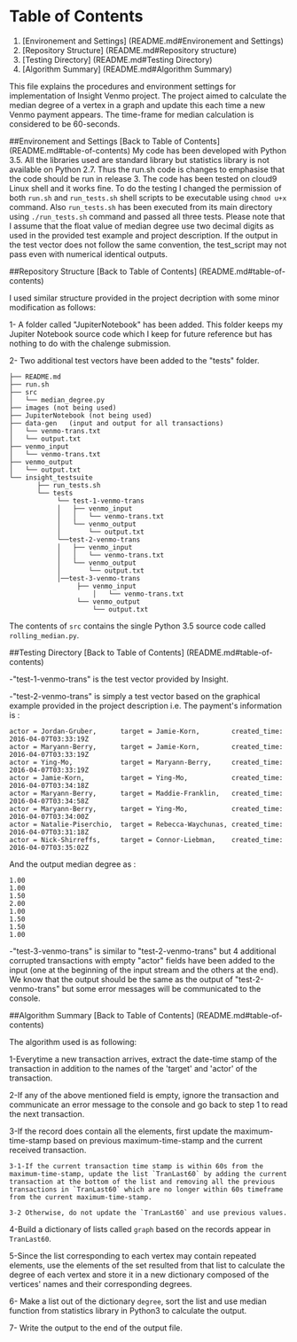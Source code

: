 # Table of Contents

1. [Environement and Settings] (README.md#Environement and Settings)
2. [Repository Structure] (README.md#Repository structure)
3. [Testing Directory] (README.md#Testing Directory)
4. [Algorithm Summary] (README.md#Algorithm Summary)

This file explains the procedures and environment settings for implementation of Insight Venmo project. The project aimed to calculate the median degree of a vertex in a graph and update this each time a new Venmo payment appears. The time-frame for median calculation is considered to be 60-seconds.


##Environement and Settings
[Back to Table of Contents] (README.md#table-of-contents)
My code has been developed with Python 3.5. All the libraries used are standard library but statistics library is not available on Python 2.7. Thus the run.sh code is changes to emphasise that the code should be run in release 3. The code has been tested on cloud9 Linux shell and it works fine. To do the testing I changed the permission of both `run.sh` and `run_tests.sh` shell scripts to be executable using `chmod u+x` command. Also `run_tests.sh` has been executed from its main directory using `./run_tests.sh` command and passed all three tests. Please note that I assume that the float value of median degree use two decimal digits as used in the provided test example and project description. If the output in the test vector does not follow the same convention, the test_script may not pass even with numerical identical outputs.

##Repository Structure
[Back to Table of Contents] (README.md#table-of-contents)

I used similar structure provided in the project decription with some minor modification as follows:

1- A folder called "JupiterNotebook" has been added. This folder keeps my Jupiter Notebook source code which I keep for future reference but has nothing to do with the chalenge submission.

2- Two additional test vectors have been added to the "tests" folder.  


	├── README.md 
	├── run.sh
	├── src
	│  	└── median_degree.py
	├── images (not being used)
	├── JupiterNotebook (not being used)
	├── data-gen   (input and output for all transactions)
	│  	└── venmo-trans.txt
	│  	└── output.txt
	├── venmo_input
	│   └── venmo-trans.txt
	├── venmo_output
	│   └── output.txt
	└── insight_testsuite
	 	   ├── run_tests.sh
		   └── tests
	        	└── test-1-venmo-trans
        		│   ├── venmo_input
        		│   │   └── venmo-trans.txt
        		│   └── venmo_output
        		│       └── output.txt
        		└──test-2-venmo-trans
        		│   ├── venmo_input
        		│   │   └── venmo-trans.txt
        		│   └── venmo_output
        		│       └── output.txt
        		│──test-3-venmo-trans
        		     ├── venmo_input
        	             │   └── venmo-trans.txt
        		     └── venmo_output
        		         └── output.txt

The contents of `src` contains the single Python 3.5 source code called `rolling_median.py`. 

##Testing Directory
[Back to Table of Contents] (README.md#table-of-contents)

-"test-1-venmo-trans" is the test vector provided by Insight. 

-"test-2-venmo-trans" is simply a test vector based on the graphical example provided in the project description i.e.
  The payment's information is :

	actor = Jordan-Gruber,	 	target = Jamie-Korn, 		created_time: 2016-04-07T03:33:19Z
	actor = Maryann-Berry, 		target = Jamie-Korn, 		created_time: 2016-04-07T03:33:19Z
	actor = Ying-Mo, 			target = Maryann-Berry, 	created_time: 2016-04-07T03:33:19Z
	actor = Jamie-Korn, 		target = Ying-Mo, 			created_time: 2016-04-07T03:34:18Z
	actor = Maryann-Berry, 		target = Maddie-Franklin, 	created_time: 2016-04-07T03:34:58Z
	actor = Maryann-Berry, 		target = Ying-Mo, 			created_time: 2016-04-07T03:34:00Z
	actor = Natalie-Piserchio, 	target = Rebecca-Waychunas, created_time: 2016-04-07T03:31:18Z
	actor = Nick-Shirreffs, 	target = Connor-Liebman, 	created_time: 2016-04-07T03:35:02Z

   And the output median degree as :

	1.00
	1.00
	1.50
	2.00
	1.00
	1.50
	1.50
	1.00

-"test-3-venmo-trans" is similar to "test-2-venmo-trans" but 4 additional corrupted transactions with empty "actor" fields have been added to the input (one at the beginning of the input stream and the others at the end). We know that the output should be the same as the output of "test-2-venmo-trans" but some error messages will be communicated to the console.


##Algorithm Summary
[Back to Table of Contents] (README.md#table-of-contents)

The algorithm used is as following:

1-Everytime a new transaction arrives, extract the date-time stamp of the transaction in addition to the names of the 'target' and 'actor' of the transaction.

2-If any of the above mentioned field is empty, ignore the transaction and communicate an error message to the console and go back to step 1 to read the next transaction.

3-If the record does contain all the elements, first update the maximum-time-stamp based on previous maximum-time-stamp and the current received transaction.

	3-1-If the current transaction time stamp is within 60s from the maximum-time-stamp, update the list `TranLast60` by adding the current transaction at the bottom of the list and removing all the previous transactions in `TranLast60` which are no longer within 60s timeframe from the current maximum-time-stamp.
	
	3-2 Otherwise, do not update the `TranLast60` and use previous values.
	
4-Build a dictionary of lists called `graph` based on the records appear in `TranLast60`.

5-Since the list corresponding to each vertex may contain repeated elements, use the elements of the set resulted from that list to calculate the degree of each vertex and store it in a new dictionary composed of the vertices' names and their corresponding degrees.

6- Make a list out of the dictionary `degree`, sort the list and use median function from statistics library in Python3 to calculate the output.

7- Write the output to the end of the output file.



